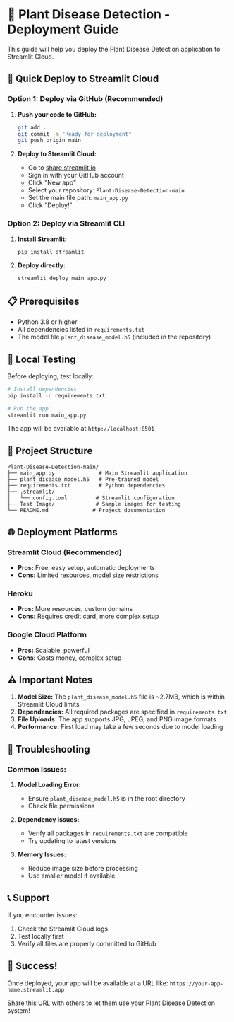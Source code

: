 # 🌱 Plant Disease Detection - Deployment Guide

This guide will help you deploy the Plant Disease Detection application to Streamlit Cloud.

## 🚀 Quick Deploy to Streamlit Cloud

### Option 1: Deploy via GitHub (Recommended)

1. **Push your code to GitHub:**
   ```bash
   git add .
   git commit -m "Ready for deployment"
   git push origin main
   ```

2. **Deploy to Streamlit Cloud:**
   - Go to [share.streamlit.io](https://share.streamlit.io)
   - Sign in with your GitHub account
   - Click "New app"
   - Select your repository: `Plant-Disease-Detection-main`
   - Set the main file path: `main_app.py`
   - Click "Deploy!"

### Option 2: Deploy via Streamlit CLI

1. **Install Streamlit:**
   ```bash
   pip install streamlit
   ```

2. **Deploy directly:**
   ```bash
   streamlit deploy main_app.py
   ```

## 📋 Prerequisites

- Python 3.8 or higher
- All dependencies listed in `requirements.txt`
- The model file `plant_disease_model.h5` (included in the repository)

## 🔧 Local Testing

Before deploying, test locally:

```bash
# Install dependencies
pip install -r requirements.txt

# Run the app
streamlit run main_app.py
```

The app will be available at `http://localhost:8501`

## 📁 Project Structure

```
Plant-Disease-Detection-main/
├── main_app.py              # Main Streamlit application
├── plant_disease_model.h5   # Pre-trained model
├── requirements.txt         # Python dependencies
├── .streamlit/
│   └── config.toml         # Streamlit configuration
├── Test Image/             # Sample images for testing
└── README.md              # Project documentation
```

## 🌐 Deployment Platforms

### Streamlit Cloud (Recommended)
- **Pros:** Free, easy setup, automatic deployments
- **Cons:** Limited resources, model size restrictions

### Heroku
- **Pros:** More resources, custom domains
- **Cons:** Requires credit card, more complex setup

### Google Cloud Platform
- **Pros:** Scalable, powerful
- **Cons:** Costs money, complex setup

## ⚠️ Important Notes

1. **Model Size:** The `plant_disease_model.h5` file is ~2.7MB, which is within Streamlit Cloud limits
2. **Dependencies:** All required packages are specified in `requirements.txt`
3. **File Uploads:** The app supports JPG, JPEG, and PNG image formats
4. **Performance:** First load may take a few seconds due to model loading

## 🐛 Troubleshooting

### Common Issues:

1. **Model Loading Error:**
   - Ensure `plant_disease_model.h5` is in the root directory
   - Check file permissions

2. **Dependency Issues:**
   - Verify all packages in `requirements.txt` are compatible
   - Try updating to latest versions

3. **Memory Issues:**
   - Reduce image size before processing
   - Use smaller model if available

## 📞 Support

If you encounter issues:
1. Check the Streamlit Cloud logs
2. Test locally first
3. Verify all files are properly committed to GitHub

## 🎉 Success!

Once deployed, your app will be available at a URL like:
`https://your-app-name.streamlit.app`

Share this URL with others to let them use your Plant Disease Detection system! 